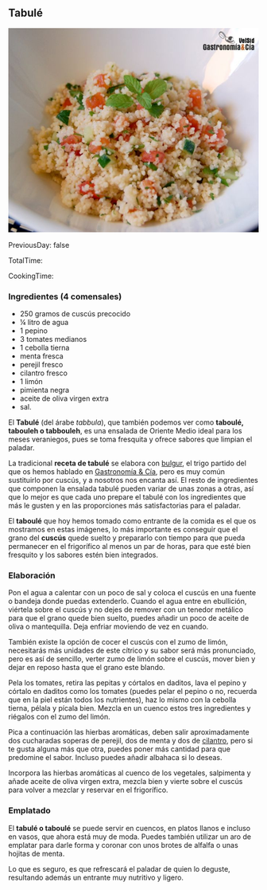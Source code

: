 [title]: #()

## Tabulé 

[img]: #()

![](../docs/imgs/0060-tabule.jpg)

[#url]:#()

[](https://gastronomiaycia.republica.com/2008/08/03/tabule/)

[recipe-time]: #()

PreviousDay: false

TotalTime: 

CookingTime: 

[ingredients-content]: #()

### Ingredientes (4 comensales)
*   250 gramos de cuscús precocido
*   ¼ litro de agua
*   1 pepino
*   3 tomates medianos
*   1 cebolla tierna
*   menta fresca
*   perejil fresco
*   cilantro fresco
*   1 limón
*   pimienta negra
*   aceite de oliva virgen extra
*   sal.

[content]: #()

El **Tabulé** (del árabe _tabbula_), que también podemos ver como **taboulé, tabouleh o tabbouleh**, es una ensalada de Oriente Medio ideal para los meses veraniegos, pues se toma fresquita y ofrece sabores que limpian el paladar.

La tradicional **receta de tabulé** se elabora con [bulgur](https://gastronomiaycia.republica.com/2008/04/20/trigo-bulgur/), el trigo partido del que os hemos hablado en [Gastronomía & Cía](https://gastronomiaycia.republica.com/), pero es muy común sustituirlo por cuscús, y a nosotros nos encanta así. El resto de ingredientes que componen la ensalada tabulé pueden variar de unas zonas a otras, así que lo mejor es que cada uno prepare el tabulé con los ingredientes que más le gusten y en las proporciones más satisfactorias para el paladar.

El **taboulé** que hoy hemos tomado como entrante de la comida es el que os mostramos en estas imágenes, lo más importante es conseguir que el grano del **cuscús** quede suelto y prepararlo con tiempo para que pueda permanecer en el frigorífico al menos un par de horas, para que esté bien fresquito y los sabores estén bien integrados.  

### Elaboración

Pon el agua a calentar con un poco de sal y coloca el cuscús en una fuente o bandeja donde puedas extenderlo. Cuando el agua entre en ebullición, viértela sobre el cuscús y no dejes de remover con un tenedor metálico para que el grano quede bien suelto, puedes añadir un poco de aceite de oliva o mantequilla. Deja enfriar moviendo de vez en cuando.

También existe la opción de cocer el cuscús con el zumo de limón, necesitarás más unidades de este cítrico y su sabor será más pronunciado, pero es así de sencillo, verter zumo de limón sobre el cuscús, mover bien y dejar en reposo hasta que el grano este blando.

Pela los tomates, retira las pepitas y córtalos en daditos, lava el pepino y córtalo en daditos como los tomates (puedes pelar el pepino o no, recuerda que en la piel están todos los nutrientes), haz lo mismo con la cebolla tierna, pélala y pícala bien. Mezcla en un cuenco estos tres ingredientes y riégalos con el zumo del limón.

Pica a continuación las hierbas aromáticas, deben salir aproximadamente dos cucharadas soperas de perejil, dos de menta y dos de [cilantro](https://gastronomiaycia.republica.com/2008/07/08/cilantro-o-coriandro/), pero si te gusta alguna más que otra, puedes poner más cantidad para que predomine el sabor. Incluso puedes añadir albahaca si lo deseas.

Incorpora las hierbas aromáticas al cuenco de los vegetales, salpimenta y añade aceite de oliva virgen extra, mezcla bien y vierte sobre el cuscús para volver a mezclar y reservar en el frigorífico.

### Emplatado

El **tabulé o taboulé** se puede servir en cuencos, en platos llanos e incluso en vasos, que ahora está muy de moda. Puedes también utilizar un aro de emplatar para darle forma y coronar con unos brotes de alfalfa o unas hojitas de menta.

Lo que es seguro, es que refrescará el paladar de quien lo deguste, resultando además un entrante muy nutritivo y ligero.
